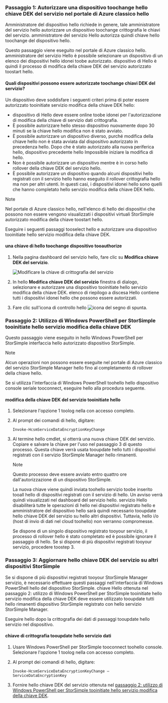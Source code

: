 <!--author=SharS last changed: 12/01/15-->

### <a name="step-1-authorize-a-device-toochange-hello-service-data-encryption-key-in-hello-azure-classic-portal"></a>Passaggio 1: Autorizzare una dispositivo toochange hello chiave DEK del servizio nel portale di Azure classico hello
Amministratore del dispositivo hello richiede in genere, tale amministratore del servizio hello autorizzare un dispositivo toochange crittografia le chiavi del servizio. amministratore del servizio Hello autorizza quindi chiave hello toochange del dispositivo hello.

Questo passaggio viene eseguito nel portale di Azure classico hello. amministratore del servizio Hello è possibile selezionare un dispositivo di un elenco dei dispositivi hello idonei toobe autorizzato. dispositivo di Hello è quindi il processo di modifica della chiave DEK del servizio autorizzato toostart hello.

#### <a name="which-devices-can-be-authorized-toochange-service-data-encryption-keys"></a>Quali dispositivi possono essere autorizzate toochange chiavi DEK del servizio?
Un dispositivo deve soddisfare i seguenti criteri prima di poter essere autorizzato tooinitiate servizio modifica della chiave DEK hello:

* dispositivo di Hello deve essere online toobe idonei per l'autorizzazione di modifica della chiave di servizio dati crittografia.
* È possibile autorizzare hello stesso dispositivo nuovamente dopo 30 minuti se la chiave hello modifica non è stato avviato.
* È possibile autorizzare un dispositivo diverso, purché modifica della chiave hello non è stata avviata dal dispositivo autorizzato in precedenza hello. Dopo che è stato autorizzato alla nuova periferica hello, dispositivo precedente hello Impossibile iniziare la modifica di hello.
* Non è possibile autorizzare un dispositivo mentre è in corso hello rollover della chiave DEK del servizio hello.
* È possibile autorizzare un dispositivo quando alcuni dispositivi hello registrati con il servizio hello hanno eseguito il rollover crittografia hello ma non per altri utenti. In questi casi, i dispositivi idonei hello sono quelli che hanno completato hello servizio modifica della chiave DEK hello.

> [!NOTE]
> Nel portale di Azure classico hello, nell'elenco di hello dei dispositivi che possono non essere vengono visualizzati i dispositivi virtuali StorSimple autorizzato modifica della chiave toostart hello.
> 
> 

Eseguire i seguenti passaggi tooselect hello e autorizzare una dispositivo tooinitiate hello servizio modifica della chiave DEK.

#### <a name="tooauthorize-a-device-toochange-hello-key"></a>una chiave di hello toochange dispositivo tooauthorize
1. Nella pagina dashboard del servizio hello, fare clic su **Modifica chiave DEK del servizio**.
   
    ![Modificare la chiave di crittografia del servizio](./media/storsimple-change-data-encryption-key/HCS_ChangeServiceDataEncryptionKey-include.png)
2. In hello **Modifica chiave DEK del servizio** finestra di dialogo, selezionare e autorizzare una dispositivo tooinitiate hello servizio modifica della chiave DEK. elenco di riepilogo a discesa Hello contiene tutti i dispositivi idonei hello che possono essere autorizzati.
3. Fare clic sull'icona di controllo hello ![icona del segno di spunta](./media/storsimple-change-data-encryption-key/HCS_CheckIcon-include.png).

### <a name="step-2-use-windows-powershell-for-storsimple-tooinitiate-hello-service-data-encryption-key-change"></a>Passaggio 2: Utilizzo di Windows PowerShell per StorSimple tooinitiate hello servizio modifica della chiave DEK
Questo passaggio viene eseguito in hello Windows PowerShell per StorSimple interfaccia hello autorizzato dispositivo StorSimple.

> [!NOTE]
> Alcun operazioni non possono essere eseguite nel portale di Azure classico del servizio StorSimple Manager hello fino al completamento di rollover della chiave hello.
> 
> 

Se si utilizza l'interfaccia di Windows PowerShell toohello hello dispositivo console seriale tooconnect, eseguire hello alla procedura seguente.

#### <a name="tooinitiate-hello-service-data-encryption-key-change"></a>modifica della chiave DEK del servizio tooinitiate hello
1. Selezionare l'opzione 1 toolog nella con accesso completo.
2. Al prompt dei comandi di hello, digitare:
   
     `Invoke-HcsmServiceDataEncryptionKeyChange`
3. Al termine hello cmdlet, si otterrà una nuova chiave DEK del servizio. Copiare e salvare la chiave per l'uso nel passaggio 3 di questo processo. Questa chiave verrà usata tooupdate hello tutti i dispositivi registrati con il servizio StorSimple Manager hello rimanenti.
   
   > [!NOTE]
   > Questo processo deve essere avviato entro quattro ore dall'autorizzazione di un dispositivo StorSimple.
   > 
   > 
   
   La nuova chiave viene quindi inviata toohello servizio toobe inserito tooall hello di dispositivi registrati con il servizio di hello. Un avviso verrà quindi visualizzati nel dashboard del servizio hello. servizio Hello disabiliterà tutte le operazioni di hello nei dispositivi registrato hello e amministratore del dispositivo hello sarà quindi necessario tooupdate hello chiave DEK del servizio su hello altri dispositivi. Tuttavia, hello i/o (host di invio di dati nel cloud toohello) non verranno compromesse.
   
   Se dispone di un singolo dispositivo registrato tooyour servizio, il processo di rollover hello è stato completato ed è possibile ignorare il passaggio di hello. Se si dispone di più dispositivi registrati tooyour servizio, procedere toostep 3.

### <a name="step-3-update-hello-service-data-encryption-key-on-other-storsimple-devices"></a>Passaggio 3: Aggiornare hello chiave DEK del servizio su altri dispositivi StorSimple
Se si dispone di più dispositivi registrati tooyour StorSimple Manager servizio, è necessario effettuare questi passaggi nell'interfaccia di Windows PowerShell hello del dispositivo StorSimple. chiave Hello ottenuta nel passaggio 2: utilizzo di Windows PowerShell per StorSimple tooinitiate hello servizio modifica della chiave DEK deve essere utilizzato tooupdate tutti hello rimanenti dispositivo StorSimple registrato con hello servizio StorSimple Manager.

Eseguire hello dopo la crittografia dei dati di passaggi tooupdate hello servizio nel dispositivo.

#### <a name="tooupdate-hello-service-data-encryption-key"></a>chiave di crittografia tooupdate hello servizio dati
1. Usare Windows PowerShell per StorSimple tooconnect toohello console. Selezionare l'opzione 1 toolog nella con accesso completo.
2. Al prompt dei comandi di hello, digitare:
   
    `Invoke-HcsmServiceDataEncryptionKeyChange – ServiceDataEncryptionKey`
3. Fornire hello chiave DEK del servizio ottenuta nel [passaggio 2: utilizzo di Windows PowerShell per StorSimple tooinitiate hello servizio modifica della chiave DEK](#to-initiate-the-service-data-encryption-key-change).

